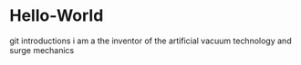 # Hello-World
git introductions
i am a the inventor of the artificial vacuum technology and surge mechanics 
